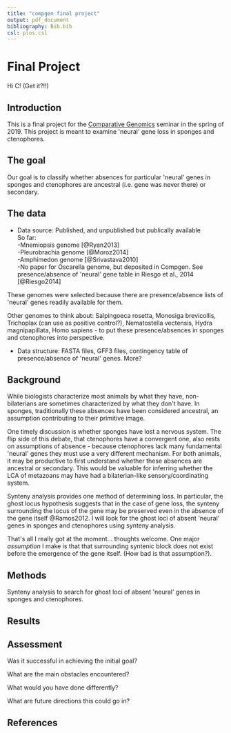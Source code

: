 ```yaml
---
title: "compgen final project"
output: pdf_document
bibliography: Bib.bib
csl: plos.csl
---
```



# Final Project

Hi C! (Get it?!!)     



## Introduction

This is a final project for the [Comparative Genomics](https://github.com/Yale-EEB723/syllabus) seminar in the spring of 2019. This project is meant to examine 'neural' gene loss in sponges and ctenophores.  

## The goal

Our goal is to classify whether absences for particular 'neural' genes in sponges and ctenophores are ancestral (i.e. gene was never there) or secondary.  

## The data

- Data source: Published, and unpublished but publically available    
So far:  
-Mnemiopsis genome [@Ryan2013]  
-Pleurobrachia genome [@Moroz2014]  
-Amphimedon genome [@Srivastava2010]  
-No paper for Oscarella genome, but deposited in Compgen. See presence/absence of 'neural' gene table in Riesgo et al., 2014 [@Riesgo2014]  

These genomes were selected because there are presence/absence lists of 'neural' genes readily available for them.  

Other genomes to think about: Salpingoeca rosetta, Monosiga brevicollis, Trichoplax (can use as positive control?), Nematostella vectensis, Hydra magnipapillata, Homo sapiens - to put these presence/absences in sponges and ctenophores into perspective.  

- Data structure: FASTA files, GFF3 files, contingency table of presence/absence of 'neural' genes. More?  

## Background

While biologists characterize most animals by what they have, non-bilaterians are sometimes characterized by what they don't have. In sponges, traditionally these absences have been considered ancestral, an assumption contributing to their primitive image.  

One timely discussion is whether sponges have lost a nervous system. The flip side of this debate, that ctenophores have a convergent one, also rests on assumptions of absence - because ctenophores lack many fundamental 'neural' genes they must use a very different mechanism. For both animals, it may be productive to first understand whether these absences are ancestral or secondary. This would be valuable for inferring whether the LCA of metazoans may have had a bilaterian-like sensory/coordinating system.  

Synteny analysis provides one method of determining loss. In particular, the ghost locus hypothesis suggests that in the case of gene loss, the synteny surrounding the locus of the gene may be preserved even in the absence of the gene itself @Ramos2012. I will look for the ghost loci of absent 'neural' genes in sponges and ctenophores using synteny analysis.   


That's all I really got at the moment... thoughts welcome. One major *assumption* I make is that that surrounding syntenic block does not exist before the emergence of the gene itself. (How bad is that assumption?).  

## Methods
Synteny analysis to search for ghost loci of absent 'neural' genes in sponges and ctenophores.   



## Results


## Assessment

Was it successful in achieving the initial goal?

What are the main obstacles encountered?

What would you have done differently?

What are future directions this could go in?

## References
